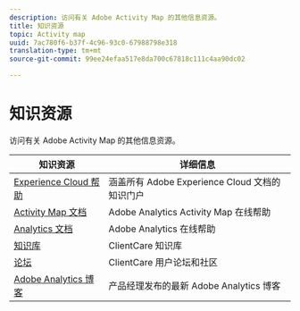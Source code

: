 ```yaml
---
description: 访问有关 Adobe Activity Map 的其他信息资源。
title: 知识资源
topic: Activity map
uuid: 7ac780f6-b37f-4c96-93c0-67988798e318
translation-type: tm+mt
source-git-commit: 99ee24efaa517e8da700c67818c111c4aa90dc02

---
```



# 知识资源

访问有关 Adobe Activity Map 的其他信息资源。

| 知识资源 | 详细信息 |
|---|---|
| [Experience Cloud 帮助](https://helpx.adobe.com/support/experience-cloud.html) | 涵盖所有 Adobe Experience Cloud 文档的知识门户 |
| [Activity Map 文档](/help/analyze/activity-map/activity-map.md) | Adobe Analytics Activity Map 在线帮助 |
| [Analytics 文档](/help/landing/home.md) | Adobe Analytics 在线帮助 |
| [知识库](https://helpx.adobe.com/support/analytics.html) | ClientCare 知识库 |
| [论坛](https://forums.adobe.com/community/experience-cloud/analytics-cloud/analytics) | ClientCare 用户论坛和社区 |
| [Adobe Analytics 博客](https://blogs.adobe.com/digitalmarketing/analytics/) | 产品经理发布的最新 Adobe Analytics 博客 |
